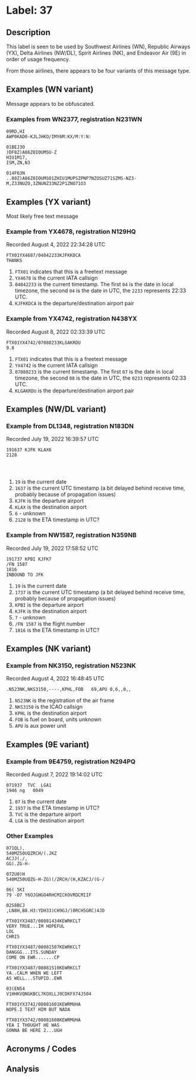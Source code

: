 # Label: 37

## Description
This label is seen to be used by Southwest Airlines (WN), Republic Airways (YX), Delta Airlines (NW/DL), Spirit Airlines (NK), and Endeavor Air (9E) in order of usage frequency.

From those airlines, there appears to be four variants of this message type.

## Examples (WN variant)
Message appears to be obfuscated.

### Examples from WN2377, registration N231WN

```
09RD,HI
AWP0KAD0-KJLJHKO/IMY6M:KX/M:Y:N:
```

```
01BEJ3O
)DF8Z)A86Z0IOUMSU-Z
HIU1M17,
ISM,ZN,N3
```

```
014F63N
..80Z)A86Z0IOUMSO1ZHIU1MUPSZPNP7NZOSUZ71SZMS-NZ3-M,Z33NUZO,3ZNUNZ33NZ2P1ZNO71O3
```

## Examples (YX variant)
Most likely free text message

### Example from YX4678, registration N129HQ
Recorded August 4, 2022 22:34:28 UTC

```
FTX01YX4687/04042233KJFKKDCA
THANKS
```

1. `FTX01` indicates that this is a freetext message
2. `YX4678` is the current IATA callsign
3. `04042233` is the current timestamp. The first `04` is the date in local timezone, the second `04` is the date in UTC, the `2233` represents 22:33 UTC.
4. `KJFKKDCA` is the departure/destination airport pair

### Example from YX4742, registration N438YX
Recorded August 8, 2022 02:33:39 UTC

```
FTX01YX4742/07080233KLGAKRDU
9.8
```

1. `FTX01` indicates that this is a freetext message
2. `YX4742` is the current IATA callsign
3. `07080233` is the current timestamp. The first `07` is the date in local timezone, the second `08` is the date in UTC, the `0233` represents 02:33 UTC.
4. `KLGAKRDU` is the departure/destination airport pair

## Examples (NW/DL variant)

### Example from DL1348, registration N183DN
Recorded July 19, 2022 16:39:57 UTC

```
191637 KJFK KLAX6
2128




```

1. `19` is the current date
2. `1637` is the current UTC timestamp (a bit delayed behind receive time, probably because of propagation issues)
3. `KJFK` is the departure airport
4. `KLAX` is the destination airport
5. `6` - unknown
6. `2128` is the ETA timestamp in UTC?

### Example from NW1587, registration N359NB
Recorded July 19, 2022 17:58:52 UTC

```
191737 KPBI KJFK7
/FN 1587
1816
INBOUND TO JFK
```

1. `19` is the current date
2. `1737` is the current UTC timestamp (a bit delayed behind receive time, probably because of propagation issues)
3. `KPBI` is the departure airport
4. `KJFK` is the destination airport
5. `7` - unknown
6. `/FN 1587` is the flight number
7. `1816` is the ETA timestamp in UTC?

## Examples (NK variant)

### Example from NK3150, registration N523NK
Recorded August 4, 2022 16:48:45 UTC

```
.N523NK,NKS3150,----,KPHL,FOB   69,APU 0,6,,0,,
```

1. `N523NK` is the registration of the air frame
2. `NKS3150` is the ICAO callsign
3. `KPHL` is the destination airport
4. `FOB` is fuel on board, units unknown
5. `APU` is aux power unit

## Examples (9E variant)

### Example from 9E4759, registration N294PQ
Recorded August 7, 2022 19:14:02 UTC

```
071937  TVC  LGA1
1946 ng   0049

```

1. `07` is the current date
2. `1937` is the ETA timestamp in UTC?
3. `TVC` is the departure airport
4. `LGA` is the destination airport

### Other Examples

```
071QL),
540MZ50UQZRCH/(.JKZ
ACJJ(./,
GG(.ZG-H-
```

```
072U0)H
540MZ50UQZG-H-ZG)(/ZRCH/(H,KZACJ/(G-/
```

```
06( 5KI
79 -O7 Y6OJGHGO4RHCMICKOVRDCMIIF
```

```
02S8BCJ
,LN8H,B8.H3:YDH33)CH9GJ/)0RCH5GRC)4JD
```

```
FTX01YX3487/08081434KEWRKCLT
VERY TRUE...IM HOPEFUL
LOL
CHRIS
```

```
FTX01YX3487/08081507KEWRKCLT
DANGGG...ITS.SUNDAY
COME ON EWR.......CP
```

```
FTX01YX3487/08081510KEWRKCLT
YA..CALM WHEN WE LEFT
AS WELL...STUPID..EWR
```

```
03(EN54
V1HHKVQNGKBCL7KOXLLJ0CDKFX74J504
```

```
FTX01YX3742/08081601KEWRMUHA
NOPE.I TEXT HIM BUT NADA
```

```
FTX01YX3742/08081608KEWRMUHA
YEA I THOUGHT HE WAS
GONNA BE HERE 2...UGH
```

## Acronyms / Codes

## Analysis
